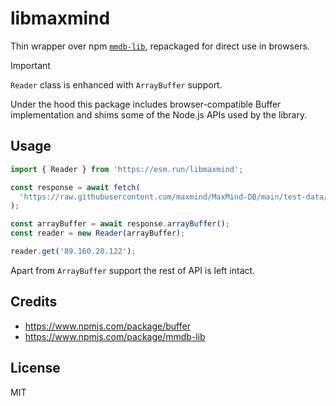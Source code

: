 # libmaxmind

Thin wrapper over npm [`mmdb-lib`](https://www.npmjs.com/package/mmdb-lib), repackaged for direct use in browsers.

> [!IMPORTANT]  
> `Reader` class is enhanced with `ArrayBuffer` support.

Under the hood this package includes browser-compatible Buffer implementation and shims some of the Node.js APIs used by the library.

## Usage

```typescript
import { Reader } from 'https://esm.run/libmaxmind';

const response = await fetch(
  'https://raw.githubusercontent.com/maxmind/MaxMind-DB/main/test-data/GeoLite2-Country-Test.mmdb'
);

const arrayBuffer = await response.arrayBuffer();
const reader = new Reader(arrayBuffer);

reader.get('89.160.20.122');
```

Apart from `ArrayBuffer` support the rest of API is left intact.

## Credits

- https://www.npmjs.com/package/buffer
- https://www.npmjs.com/package/mmdb-lib

## License

MIT

